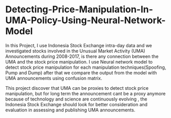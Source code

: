 # Detecting-Price-Manipulation-In-UMA-Policy-Using-Neural-Network-Model

In this Project, I use Indonesia Stock Exchange intra-day data and we investigated stocks involved in the Unusual Market Activity (UMA) Announcements during 2008-2017, is there any connection between the UMA and the stock price manipulation. I use Neural network model to detect stock price manipulation for each manipulation techniques(Spoofing, Pump and Dump) after that we compare the output from the model with UMA announcements using confusion matrix.

This project discover that UMA can be proxies to detect stock price manipulation, but for long term the announcement cant be a proxy anymore because of technology and science are continuously evolving , the Indonesia Stock Exchange should look for better consideration and evaluation in assessing and publishing UMA announcements. 
